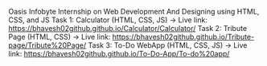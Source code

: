 Oasis Infobyte Internship on Web Development And Designing using HTML, CSS, and JS 
Task 1: Calculator (HTML, CSS, JS) -> Live link: https://bhavesh02github.github.io/Calculator/Calculator/
Task 2: Tribute Page (HTML, CSS) -> Live link: https://bhavesh02github.github.io/Tribute-page/Tribute%20Page/
Task 3: To-Do WebApp (HTML, CSS, JS) -> Live link: https://bhavesh02github.github.io/To-Do-App/To-do%20app/
